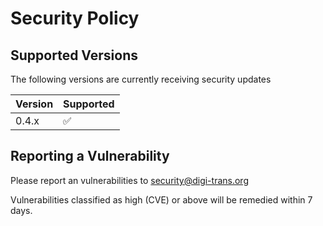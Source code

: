 # Security Policy

## Supported Versions

The following versions are currently receiving security updates

| Version | Supported          |
| ------- | ------------------ |
| 0.4.x   | :white_check_mark: |

## Reporting a Vulnerability

Please report an vulnerabilities to security@digi-trans.org

Vulnerabilities classified as high (CVE) or above will be remedied within 7 days.
